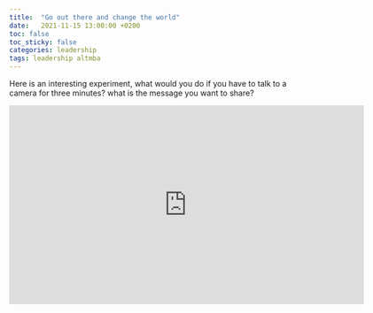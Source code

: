 ```yaml
---
title:  "Go out there and change the world"
date:   2021-11-15 13:00:00 +0200
toc: false
toc_sticky: false
categories: leadership
tags: leadership altmba
---
```


Here is an interesting experiment, what would you do if you have to talk to a
camera for three minutes? what is the message you want to share?

<iframe title="vimeo-player" src="https://player.vimeo.com/video/640915914?h=3e8b081766" width="640" height="360" frameborder="0" allowfullscreen></iframe>
